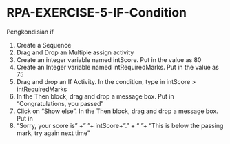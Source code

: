 # RPA-EXERCISE-5-IF-Condition
Pengkondisian if

1. Create a Sequence
2. Drag and Drop an Multiple assign activity
3. Create an integer variable named intScore. Put in the value as 80
4. Create an Integer variable named intRequiredMarks. Put in the value as 75
5. Drag and drop an If Activity. In the condition, type in intScore > intRequiredMarks
6. In the Then block, drag and drop a message box. Put in “Congratulations, you passed”
7. Click on “Show else”. In the Then block, drag and drop a message box. Put in 
8. “Sorry, your score is” +” ”+ intScore+”.” + “ ”+ “This is below the passing mark, try again next time”
